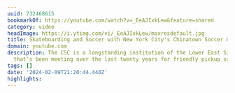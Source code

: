 ```yaml
---
uuid: 732468615
bookmarkOf: https://youtube.com/watch?v=_EeAJIxkLew&feature=shared
category: video
headImage: https://i.ytimg.com/vi/_EeAJIxkLew/maxresdefault.jpg
title: Skateboarding and Soccer with New York City's Chinatown Soccer Club
domain: youtube.com
description: The CSC is a longstanding institution of the Lower East Side of Manhattan
  that’s been meeting over the last twenty years for friendly pickup soccer. The leag...
tags: []
date: '2024-02-09T21:20:44.440Z'
highlights: 
---
```




